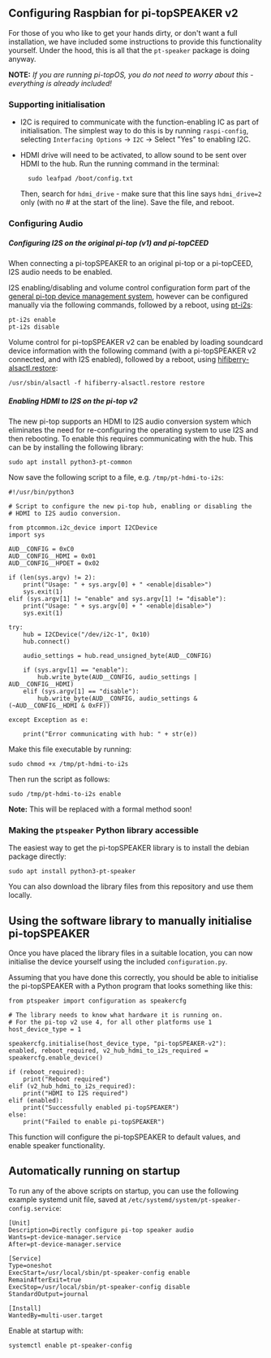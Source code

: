 ## Configuring Raspbian for pi-topSPEAKER v2

For those of you who like to get your hands dirty, or don't want a full installation, we have included some instructions to provide this functionality yourself. Under the hood, this is all that the `pt-speaker` package is doing anyway.

**NOTE:** _If you are running pi-topOS, you do not need to worry about this - everything is already included!_

### Supporting initialisation

* I2C is required to communicate with the function-enabling IC as part of initialisation. The simplest way to do this is by running `raspi-config`, selecting `Interfacing Options` → `I2C` → Select "Yes" to enabling I2C.

* HDMI drive will need to be activated, to allow sound to be sent over HDMI to the hub. Run the running command in the terminal:

        sudo leafpad /boot/config.txt

    Then, search for `hdmi_drive` - make sure that this line says `hdmi_drive=2` only (with no # at the start of the line). Save the file, and reboot.

### Configuring Audio

##### Configuring I2S on the original pi-top (v1) and pi-topCEED

When connecting a pi-topSPEAKER to an original pi-top or a pi-topCEED, I2S audio needs to be enabled.

I2S enabling/disabling and volume control configuration form part of the [general pi-top device management system](https://github.com/pi-top/Device-Management), however can be configured manually via the following commands, followed by a reboot, using [pt-i2s](https://github.com/pi-top/Device-Management/blob/master/src/i2s/pt-i2s):

    pt-i2s enable
    pt-i2s disable

Volume control for pi-topSPEAKER v2 can be enabled by loading soundcard device information with the following command (with a pi-topSPEAKER v2 connected, and with I2S enabled), followed by a reboot, using [hifiberry-alsactl.restore](https://github.com/pi-top/Device-Management/blob/master/src/i2s/hifiberry-alsactl.restore):

    /usr/sbin/alsactl -f hifiberry-alsactl.restore restore

##### Enabling HDMI to I2S on the pi-top v2

The new pi-top supports an HDMI to I2S audio conversion system which eliminates the need for re-configuring the operating system to use I2S and then rebooting. To enable this requires communicating with the hub. This can be by installing the following library:

    sudo apt install python3-pt-common

Now save the following script to a file, e.g. `/tmp/pt-hdmi-to-i2s`:

    #!/usr/bin/python3

    # Script to configure the new pi-top hub, enabling or disabling the
    # HDMI to I2S audio conversion.

    from ptcommon.i2c_device import I2CDevice
    import sys

    AUD__CONFIG = 0xC0
    AUD__CONFIG__HDMI = 0x01
    AUD__CONFIG__HPDET = 0x02

    if (len(sys.argv) != 2):
        print("Usage: " + sys.argv[0] + " <enable|disable>")
        sys.exit(1)
    elif (sys.argv[1] != "enable" and sys.argv[1] != "disable"):
        print("Usage: " + sys.argv[0] + " <enable|disable>")
        sys.exit(1)

    try:
        hub = I2CDevice("/dev/i2c-1", 0x10)
        hub.connect()

        audio_settings = hub.read_unsigned_byte(AUD__CONFIG)

        if (sys.argv[1] == "enable"):
            hub.write_byte(AUD__CONFIG, audio_settings | AUD__CONFIG__HDMI)
        elif (sys.argv[1] == "disable"):
            hub.write_byte(AUD__CONFIG, audio_settings & (~AUD__CONFIG__HDMI & 0xFF))

    except Exception as e:

        print("Error communicating with hub: " + str(e))

Make this file executable by running:

    sudo chmod +x /tmp/pt-hdmi-to-i2s

Then run the script as follows:

    sudo /tmp/pt-hdmi-to-i2s enable

**Note:** This will be replaced with a formal method soon!

### Making the `ptspeaker` Python library accessible

The easiest way to get the pi-topSPEAKER library is to install the debian package directly:

    sudo apt install python3-pt-speaker

You can also download the library files from this repository and use them locally.

## Using the software library to manually initialise pi-topSPEAKER

Once you have placed the library files in a suitable location, you can now initialise the device yourself using the included `configuration.py`.

Assuming that you have done this correctly, you should be able to initialise the pi-topSPEAKER with a Python program that looks something like this:

    from ptspeaker import configuration as speakercfg

    # The library needs to know what hardware it is running on.
    # For the pi-top v2 use 4, for all other platforms use 1
    host_device_type = 1
    
    speakercfg.initialise(host_device_type, "pi-topSPEAKER-v2"):
    enabled, reboot_required, v2_hub_hdmi_to_i2s_required = speakercfg.enable_device()

    if (reboot_required):
        print("Reboot required")
    elif (v2_hub_hdmi_to_i2s_required):
        print("HDMI to I2S required")
    elif (enabled):
        print("Successfully enabled pi-topSPEAKER")
    else:
        print("Failed to enable pi-topSPEAKER")

This function will configure the pi-topSPEAKER to default values, and enable speaker functionality.


## Automatically running on startup

To run any of the above scripts on startup, you can use the following example systemd unit file, saved at `/etc/systemd/system/pt-speaker-config.service`:

    [Unit]
    Description=Directly configure pi-top speaker audio
    Wants=pt-device-manager.service
    After=pt-device-manager.service
    
    [Service]
    Type=oneshot
    ExecStart=/usr/local/sbin/pt-speaker-config enable
    RemainAfterExit=true
    ExecStop=/usr/local/sbin/pt-speaker-config disable
    StandardOutput=journal
    
    [Install]
    WantedBy=multi-user.target
    
Enable at startup with:

    systemctl enable pt-speaker-config
